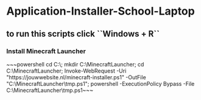 # Application-Installer-School-Laptop

<h2>to run this scripts click ``Windows + R``</h2>

<h3>Install Minecraft Launcher</h3>
~~~powershell cd C:\; mkdir C:\MinecraftLauncher; cd C:\MinecraftLauncher; Invoke-WebRequest -Uri "https://jouwwebsite.nl/minecraft-installer.ps1" -OutFile "C:\MinecraftLauncher\tmp.ps1"; powershell -ExecutionPolicy Bypass -File C:\MinecraftLauncher\tmp.ps1~~~
